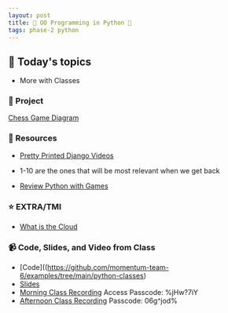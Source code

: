 ```yaml
---
layout: post
title: 🐍 OO Programming in Python 🐍
tags: phase-2 python
---
```


## 📅 Today's topics

- More with Classes

### 🎯  Project

[Chess Game Diagram](https://excalidraw.com/#room=ad1891d1a5c34def6b29,LP1EysXZP3fsNaHscWsTdw)

### 🔖 Resources
* [Pretty Printed Django Videos](https://www.youtube.com/playlist?list=PLXmMXHVSvS-DQfOsQdXkzEZyD0Vei7PKf)
- 1-10 are the ones that will be most relevant when we get back
* [Review Python with Games](https://learn.arcade.academy/)

### ⭐️ EXTRA/TMI
- [What is the Cloud](https://www.cloudflare.com/learning/cloud/what-is-the-cloud/)

### 📹 Code, Slides, and Video from Class

* [Code]((https://github.com/momentum-team-6/examples/tree/main/python-classes)
* [Slides](https://docs.google.com/presentation/d/1_Yp2eRMMJv3CQaN4neiD1xJOjjyKxlp9iC_2EpNzvJM/edit?usp=sharing)
* [Morning Class Recording](https://us02web.zoom.us/rec/share/lBJcpubowA2gyAFms_Ibt2suQ55uvBg1XgpLt6DfyamBeG1BiHaj8fIQElaCDiMK.dQ-vXpLqG0lZ5ziL)
Access Passcode: %jHw?7iY
* [Afternoon Class Recording](https://us02web.zoom.us/rec/share/bcUWb3VfxuScesTDpOwZ7S1L0AZa7y7u8pqCsEF3hsWLH1OhJFMME8YI5XAuo9uc.tbR9vnJxMn1mozJv) 
Passcode: 06g^jod% 
